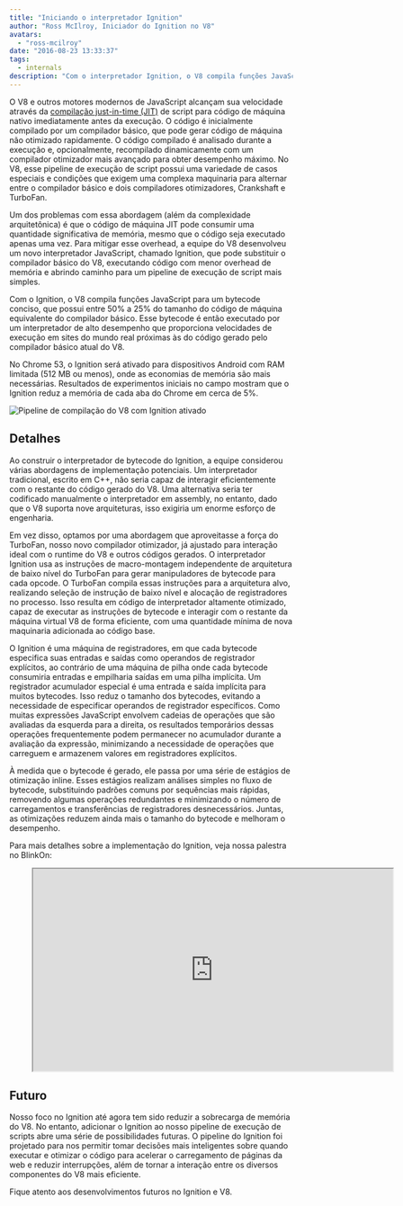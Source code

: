 ```yaml
---
title: "Iniciando o interpretador Ignition"
author: "Ross McIlroy, Iniciador do Ignition no V8"
avatars: 
  - "ross-mcilroy"
date: "2016-08-23 13:33:37"
tags: 
  - internals
description: "Com o interpretador Ignition, o V8 compila funções JavaScript para um bytecode conciso, que tem entre 50% a 25% do tamanho do código de máquina equivalente de baixo nível."
---
```

O V8 e outros motores modernos de JavaScript alcançam sua velocidade através da [compilação just-in-time (JIT)](https://en.wikipedia.org/wiki/Just-in-time_compilation) de script para código de máquina nativo imediatamente antes da execução. O código é inicialmente compilado por um compilador básico, que pode gerar código de máquina não otimizado rapidamente. O código compilado é analisado durante a execução e, opcionalmente, recompilado dinamicamente com um compilador otimizador mais avançado para obter desempenho máximo. No V8, esse pipeline de execução de script possui uma variedade de casos especiais e condições que exigem uma complexa maquinaria para alternar entre o compilador básico e dois compiladores otimizadores, Crankshaft e TurboFan.

<!--truncate-->
Um dos problemas com essa abordagem (além da complexidade arquitetônica) é que o código de máquina JIT pode consumir uma quantidade significativa de memória, mesmo que o código seja executado apenas uma vez. Para mitigar esse overhead, a equipe do V8 desenvolveu um novo interpretador JavaScript, chamado Ignition, que pode substituir o compilador básico do V8, executando código com menor overhead de memória e abrindo caminho para um pipeline de execução de script mais simples.

Com o Ignition, o V8 compila funções JavaScript para um bytecode conciso, que possui entre 50% a 25% do tamanho do código de máquina equivalente do compilador básico. Esse bytecode é então executado por um interpretador de alto desempenho que proporciona velocidades de execução em sites do mundo real próximas às do código gerado pelo compilador básico atual do V8.

No Chrome 53, o Ignition será ativado para dispositivos Android com RAM limitada (512 MB ou menos), onde as economias de memória são mais necessárias. Resultados de experimentos iniciais no campo mostram que o Ignition reduz a memória de cada aba do Chrome em cerca de 5%.

![Pipeline de compilação do V8 com Ignition ativado](/_img/ignition-interpreter/ignition-pipeline.png)

## Detalhes

Ao construir o interpretador de bytecode do Ignition, a equipe considerou várias abordagens de implementação potenciais. Um interpretador tradicional, escrito em C++, não seria capaz de interagir eficientemente com o restante do código gerado do V8. Uma alternativa seria ter codificado manualmente o interpretador em assembly, no entanto, dado que o V8 suporta nove arquiteturas, isso exigiria um enorme esforço de engenharia.

Em vez disso, optamos por uma abordagem que aproveitasse a força do TurboFan, nosso novo compilador otimizador, já ajustado para interação ideal com o runtime do V8 e outros códigos gerados. O interpretador Ignition usa as instruções de macro-montagem independente de arquitetura de baixo nível do TurboFan para gerar manipuladores de bytecode para cada opcode. O TurboFan compila essas instruções para a arquitetura alvo, realizando seleção de instrução de baixo nível e alocação de registradores no processo. Isso resulta em código de interpretador altamente otimizado, capaz de executar as instruções de bytecode e interagir com o restante da máquina virtual V8 de forma eficiente, com uma quantidade mínima de nova maquinaria adicionada ao código base.

O Ignition é uma máquina de registradores, em que cada bytecode especifica suas entradas e saídas como operandos de registrador explícitos, ao contrário de uma máquina de pilha onde cada bytecode consumiria entradas e empilharia saídas em uma pilha implícita. Um registrador acumulador especial é uma entrada e saída implícita para muitos bytecodes. Isso reduz o tamanho dos bytecodes, evitando a necessidade de especificar operandos de registrador específicos. Como muitas expressões JavaScript envolvem cadeias de operações que são avaliadas da esquerda para a direita, os resultados temporários dessas operações frequentemente podem permanecer no acumulador durante a avaliação da expressão, minimizando a necessidade de operações que carreguem e armazenem valores em registradores explícitos.

À medida que o bytecode é gerado, ele passa por uma série de estágios de otimização inline. Esses estágios realizam análises simples no fluxo de bytecode, substituindo padrões comuns por sequências mais rápidas, removendo algumas operações redundantes e minimizando o número de carregamentos e transferências de registradores desnecessários. Juntas, as otimizações reduzem ainda mais o tamanho do bytecode e melhoram o desempenho.

Para mais detalhes sobre a implementação do Ignition, veja nossa palestra no BlinkOn:

<figure>
  <div class="video video-16:9">
    <iframe src="https://www.youtube.com/embed/r5OWCtuKiAk" width="640" height="360" loading="lazy"></iframe>
  </div>
</figure>

## Futuro

Nosso foco no Ignition até agora tem sido reduzir a sobrecarga de memória do V8. No entanto, adicionar o Ignition ao nosso pipeline de execução de scripts abre uma série de possibilidades futuras. O pipeline do Ignition foi projetado para nos permitir tomar decisões mais inteligentes sobre quando executar e otimizar o código para acelerar o carregamento de páginas da web e reduzir interrupções, além de tornar a interação entre os diversos componentes do V8 mais eficiente.

Fique atento aos desenvolvimentos futuros no Ignition e V8.
